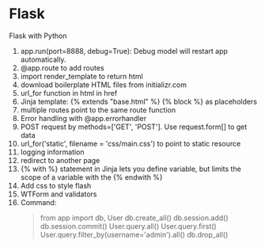 # Flask
Flask with Python

1. app.run(port=8888, debug=True): Debug model will restart app automatically.
1. @app.route to add routes
1. import render_template to return html 
1. download boilerplate HTML files from initializr.com
1. url_for function in html in href
1. Jinja template: {% extends "base.html" %} {% block %} as placeholders 
1. multiple routes point to the same route function
1. Error handling with @app.errorhandler
1. POST request by methods=['GET', 'POST']. Use request.form[] to get data
1. url_for('static', filename = 'css/main.css') to point to static resource
1. logging information
1. redirect to another page
1. {% with %} statement in Jinja lets you define variable, but limits the scope of a variable with the {% endwith %} 
1. Add css to style flash
1. WTForm and validators
1. Command:
    > from app import db, User
    db.create_all()
    db.session.add()
    db.session.commit()
    User.query.all()
    User.query.first()
    User.query.filter_by(username='admin').all()
    db.drop_all()
